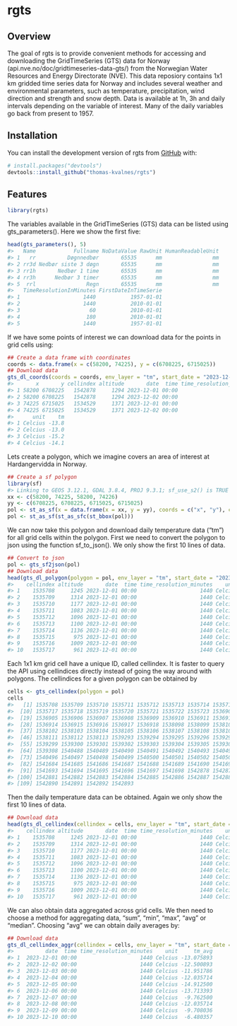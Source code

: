 
<!-- README.md is generated from README.Rmd. Please edit that file -->

# rgts

<!-- badges: start -->
<!-- badges: end -->

## Overview

The goal of rgts is to provide convenient methods for accessing and
downloading the GridTimeSeries (GTS) data for Norway
(api.nve.no/doc/gridtimeseries-data-gts/) from the Norwegian Water
Resources and Energy Directorate (NVE). This data reposiory contains 1x1
km gridded time series data for Norway and includes several weather and
environmental parameters, such as temperature, precipitation, wind
direction and strength and snow depth. Data is available at 1h, 3h and
daily intervals depending on the variable of interest. Many of the daily
variables go back from present to 1957.

## Installation

You can install the development version of rgts from
[GitHub](https://github.com/) with:

``` r
# install.packages("devtools")
devtools::install_github("thomas-kvalnes/rgts")
```

## Features

``` r
library(rgts)
```

The variables available in the GridTimeSeries (GTS) data can be listed
using gts_parameters(). Here we show the first five:

``` r
head(gts_parameters(), 5)
#>   Name            Fullname NoDataValue RawUnit HumanReadableUnit
#> 1   rr          Døgnnedbør       65535      mm                mm
#> 2 rr3d Nedbør siste 3 døgn       65535      mm                mm
#> 3 rr1h       Nedbør 1 time       65535      mm                mm
#> 4 rr3h      Nedbør 3 timer       65535      mm                mm
#> 5  rrl                Regn       65535      mm                mm
#>   TimeResolutionInMinutes FirstDateInTimeSerie
#> 1                    1440           1957-01-01
#> 2                    1440           2010-01-01
#> 3                      60           2010-01-01
#> 4                     180           2010-01-01
#> 5                    1440           1957-01-01
```

If we have some points of interest we can download data for the points
in grid cells using:

``` r
## Create a data frame with coordinates
coords <- data.frame(x = c(58200, 74225), y = c(6708225, 6715025))
## Download data
gts_dl_coords(coords = coords, env_layer = "tm", start_date = "2023-12-01", end_date = "2023-12-02")
#>       x       y cellindex altitude       date  time time_resolution_minutes
#> 1 58200 6708225   1542878     1294 2023-12-01 00:00                    1440
#> 2 58200 6708225   1542878     1294 2023-12-02 00:00                    1440
#> 3 74225 6715025   1534529     1371 2023-12-01 00:00                    1440
#> 4 74225 6715025   1534529     1371 2023-12-02 00:00                    1440
#>      unit    tm
#> 1 Celcius -13.8
#> 2 Celcius -13.0
#> 3 Celcius -15.2
#> 4 Celcius -14.1
```

Lets create a polygon, which we imagine covers an area of interest at
Hardangervidda in Norway.

``` r
## Create a sf polygon
library(sf)
#> Linking to GEOS 3.12.1, GDAL 3.8.4, PROJ 9.3.1; sf_use_s2() is TRUE
xx <- c(58200, 74225, 58200, 74226)
yy <- c(6708225, 6708225, 6715025, 6715025)
pol <- st_as_sf(x = data.frame(x = xx, y = yy), coords = c("x", "y"), crs = 25833)
pol <- st_as_sf(st_as_sfc(st_bbox(pol)))
```

We can now take this polygon and download daily temperature data (“tm”)
for all grid cells within the polygon. First we need to convert the
polygon to json using the function sf_to_json(). We only show the first
10 lines of data.

``` r
## Convert to json
pol <- gts_sf2json(pol)
## Download data
head(gts_dl_polygon(polygon = pol, env_layer = "tm", start_date = "2023-12-01", end_date = "2023-12-01"), 10)
#>    cellindex altitude       date  time time_resolution_minutes    unit    tm
#> 1    1535708     1245 2023-12-01 00:00                    1440 Celcius -12.9
#> 2    1535709     1314 2023-12-01 00:00                    1440 Celcius -13.5
#> 3    1535710     1177 2023-12-01 00:00                    1440 Celcius -12.5
#> 4    1535711     1083 2023-12-01 00:00                    1440 Celcius -11.9
#> 5    1535712     1096 2023-12-01 00:00                    1440 Celcius -12.1
#> 6    1535713     1100 2023-12-01 00:00                    1440 Celcius -12.1
#> 7    1535714     1136 2023-12-01 00:00                    1440 Celcius -12.4
#> 8    1535715      975 2023-12-01 00:00                    1440 Celcius -11.6
#> 9    1535716     1009 2023-12-01 00:00                    1440 Celcius -11.8
#> 10   1535717      961 2023-12-01 00:00                    1440 Celcius -11.6
```

Each 1x1 km grid cell have a unique ID, called cellindex. It is faster
to query the API using cellindices directly instead of going the way
around with polygons. The cellindices for a given polygon can be
obtained by

``` r
cells <- gts_cellindex(polygon = pol)
cells
#>   [1] 1535708 1535709 1535710 1535711 1535712 1535713 1535714 1535715 1535716
#>  [10] 1535717 1535718 1535719 1535720 1535721 1535722 1535723 1536903 1536904
#>  [19] 1536905 1536906 1536907 1536908 1536909 1536910 1536911 1536912 1536913
#>  [28] 1536914 1536915 1536916 1536917 1536918 1538098 1538099 1538100 1538101
#>  [37] 1538102 1538103 1538104 1538105 1538106 1538107 1538108 1538109 1538110
#>  [46] 1538111 1538112 1538113 1539293 1539294 1539295 1539296 1539297 1539298
#>  [55] 1539299 1539300 1539301 1539302 1539303 1539304 1539305 1539306 1539307
#>  [64] 1539308 1540488 1540489 1540490 1540491 1540492 1540493 1540494 1540495
#>  [73] 1540496 1540497 1540498 1540499 1540500 1540501 1540502 1540503 1541683
#>  [82] 1541684 1541685 1541686 1541687 1541688 1541689 1541690 1541691 1541692
#>  [91] 1541693 1541694 1541695 1541696 1541697 1541698 1542878 1542879 1542880
#> [100] 1542881 1542882 1542883 1542884 1542885 1542886 1542887 1542888 1542889
#> [109] 1542890 1542891 1542892 1542893
```

Then the daily temperature data can be obtained. Again we only show the
first 10 lines of data.

``` r
## Download data
head(gts_dl_cellindex(cellindex = cells, env_layer = "tm", start_date = "2023-12-01", end_date = "2023-12-01"), 10)
#>    cellindex altitude       date  time time_resolution_minutes    unit    tm
#> 1    1535708     1245 2023-12-01 00:00                    1440 Celcius -12.9
#> 2    1535709     1314 2023-12-01 00:00                    1440 Celcius -13.5
#> 3    1535710     1177 2023-12-01 00:00                    1440 Celcius -12.5
#> 4    1535711     1083 2023-12-01 00:00                    1440 Celcius -11.9
#> 5    1535712     1096 2023-12-01 00:00                    1440 Celcius -12.1
#> 6    1535713     1100 2023-12-01 00:00                    1440 Celcius -12.1
#> 7    1535714     1136 2023-12-01 00:00                    1440 Celcius -12.4
#> 8    1535715      975 2023-12-01 00:00                    1440 Celcius -11.6
#> 9    1535716     1009 2023-12-01 00:00                    1440 Celcius -11.8
#> 10   1535717      961 2023-12-01 00:00                    1440 Celcius -11.6
```

We can also obtain data aggregated across grid cells. We then need to
choose a method for aggregating data, “sum”, “min”, “max”, “avg” or
“median”. Choosing “avg” we can obtain daily averages by:

``` r
## Download data
gts_dl_cellindex_aggr(cellindex = cells, env_layer = "tm", start_date = "2023-12-01", end_date = "2023-12-10", method = "avg")
#>          date  time time_resolution_minutes    unit     tm_avg
#> 1  2023-12-01 00:00                    1440 Celcius -13.075893
#> 2  2023-12-02 00:00                    1440 Celcius -12.500893
#> 3  2023-12-03 00:00                    1440 Celcius -11.951786
#> 4  2023-12-04 00:00                    1440 Celcius -12.035714
#> 5  2023-12-05 00:00                    1440 Celcius -14.912500
#> 6  2023-12-06 00:00                    1440 Celcius -13.713393
#> 7  2023-12-07 00:00                    1440 Celcius  -9.762500
#> 8  2023-12-08 00:00                    1440 Celcius -12.035714
#> 9  2023-12-09 00:00                    1440 Celcius  -9.708036
#> 10 2023-12-10 00:00                    1440 Celcius  -6.480357
```
